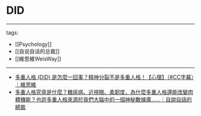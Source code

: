 # DID

---
tags:
  - [[Psychology]]
  - [[自说自话的总裁]]
  - [[維思維WeisWay]]
---

* [多重人格 (DID) 是怎麼一回事？精神分裂不是多重人格！【心理】（#CC字幕）｜維思維](https://youtu.be/zgrD_gbvoqc)
* [多重人格究竟是什麼？糖尿病、近視眼、柔韌度，為什麼多重人格還能改變肉體機能？也許多重人格來源於我們大腦中的一個神秘數據庫……｜自說自話的總裁](https://www.youtube.com/watch?v=hBu02kv9Evo)
